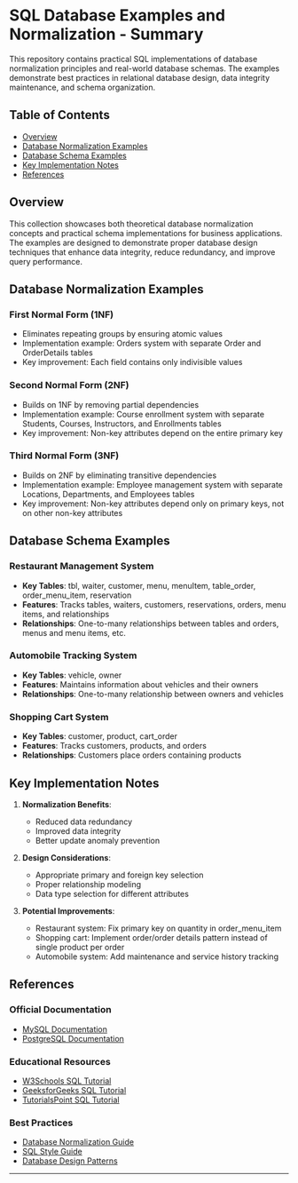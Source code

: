 # SQL Database Examples and Normalization - Summary

This repository contains practical SQL implementations of database normalization principles and real-world database schemas. The examples demonstrate best practices in relational database design, data integrity maintenance, and schema organization.

## Table of Contents

- [Overview](#overview)
- [Database Normalization Examples](#database-normalization-examples)
- [Database Schema Examples](#database-schema-examples)
- [Key Implementation Notes](#key-implementation-notes)
- [References](#references)

## Overview

This collection showcases both theoretical database normalization concepts and practical schema implementations for business applications. The examples are designed to demonstrate proper database design techniques that enhance data integrity, reduce redundancy, and improve query performance.

## Database Normalization Examples

### First Normal Form (1NF)
- Eliminates repeating groups by ensuring atomic values
- Implementation example: Orders system with separate Order and OrderDetails tables
- Key improvement: Each field contains only indivisible values

### Second Normal Form (2NF)
- Builds on 1NF by removing partial dependencies
- Implementation example: Course enrollment system with separate Students, Courses, Instructors, and Enrollments tables
- Key improvement: Non-key attributes depend on the entire primary key

### Third Normal Form (3NF)
- Builds on 2NF by eliminating transitive dependencies
- Implementation example: Employee management system with separate Locations, Departments, and Employees tables
- Key improvement: Non-key attributes depend only on primary keys, not on other non-key attributes

## Database Schema Examples

### Restaurant Management System
- **Key Tables**: tbl, waiter, customer, menu, menuItem, table_order, order_menu_item, reservation
- **Features**: Tracks tables, waiters, customers, reservations, orders, menu items, and relationships
- **Relationships**: One-to-many relationships between tables and orders, menus and menu items, etc.

### Automobile Tracking System
- **Key Tables**: vehicle, owner
- **Features**: Maintains information about vehicles and their owners
- **Relationships**: One-to-many relationship between owners and vehicles

### Shopping Cart System
- **Key Tables**: customer, product, cart_order
- **Features**: Tracks customers, products, and orders
- **Relationships**: Customers place orders containing products

## Key Implementation Notes

1. **Normalization Benefits**:
   - Reduced data redundancy
   - Improved data integrity
   - Better update anomaly prevention

2. **Design Considerations**:
   - Appropriate primary and foreign key selection
   - Proper relationship modeling
   - Data type selection for different attributes

3. **Potential Improvements**:
   - Restaurant system: Fix primary key on quantity in order_menu_item
   - Shopping cart: Implement order/order details pattern instead of single product per order
   - Automobile system: Add maintenance and service history tracking

## References

### Official Documentation
- [MySQL Documentation](https://dev.mysql.com/doc/)
- [PostgreSQL Documentation](https://www.postgresql.org/docs/)

### Educational Resources
- [W3Schools SQL Tutorial](https://www.w3schools.com/sql/)
- [GeeksforGeeks SQL Tutorial](https://www.geeksforgeeks.org/sql-tutorial/)
- [TutorialsPoint SQL Tutorial](https://www.tutorialspoint.com/sql/index.htm)

### Best Practices
- [Database Normalization Guide](https://www.essentialsql.com/get-ready-to-learn-sql-database-normalization-explained-in-simple-english/)
- [SQL Style Guide](https://www.sqlstyle.guide/)
- [Database Design Patterns](https://www.databasestar.com/database-design-patterns/)

---
